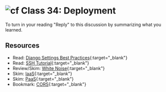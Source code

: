 # ![cf](http://i.imgur.com/7v5ASc8.png) Class 34: Deployment

To turn in your reading "Reply" to this discussion by summarizing what you learned.

## Resources

- Read: [Django Settings Best Practices](https://djangostars.com/blog/configuring-django-settings-best-practices/){:target="_blank"}
- Read: [SSH Tutorial](https://www.hostinger.com/tutorials/ssh-tutorial-how-does-ssh-work){:target="_blank"}
- Review/Skim: [White Noise](http://whitenoise.evans.io/en/stable/){:target="_blank"}
- Skim: [IaaS](https://en.wikipedia.org/wiki/Infrastructure_as_a_service){:target="_blank"}
- Skim: [PaaS](https://en.wikipedia.org/wiki/Platform_as_a_service){:target="_blank"}
- Bookmark: [CORS](https://en.m.wikipedia.org/wiki/Cross-origin_resource_sharing){:target="_blank"}

